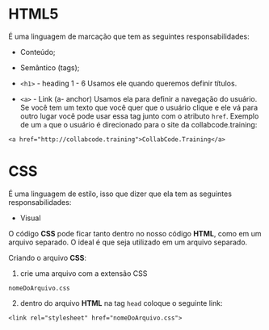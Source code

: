 # HTML5

É uma linguagem de marcação que tem as seguintes responsabilidades:

- Conteúdo;
- Semântico (tags);

- `<h1>` - heading 1 - 6
Usamos ele quando queremos definir títulos.

- `<a>` - Link (a- anchor)
Usamos ela para definir a navegação do usuário. Se você tem um texto que você quer que o usuário clique e ele vá para outro lugar você pode usar essa tag junto com o atributo `href`. Exemplo de um `a` que o usuário é direcionado para o site da collabcode.training:

```
<a href="http://collabcode.training">CollabCode.Training</a>
```

# CSS

É uma linguagem de estilo, isso que dizer que ela tem as seguintes responsabilidades: 

- Visual

O  código **CSS** pode ficar tanto dentro no nosso código **HTML**, como em um arquivo separado. O ideal é que seja utilizado em um arquivo separado. 

Criando o arquivo **CSS**:

1. crie uma arquivo com a extensão CSS
```
nomeDoArquivo.css
```
2. dentro do arquivo **HTML** na tag `head` coloque o seguinte link: 

```
<link rel="stylesheet" href="nomeDoArquivo.css">
```